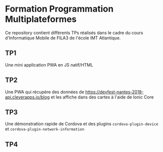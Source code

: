 # Formation Programmation Multiplateformes

Ce repository contient différents TPs réalisés dans le cadre du cours d'Informatique Mobile de FILA3 de l'école IMT Atlantique.

## TP1
Une mini application PWA en JS natif/HTML

## TP2
Une PWA qui récupère des données de https://devfest-nantes-2018-api.cleverapps.io/blog et les affiche dans des cartes à l'aide de Ionic Core

## TP3
Une démonstration rapide de Cordova et des plugins <code>cordova-plugin-device</code> et <code>cordova-plugin-network-information</code>

## TP4